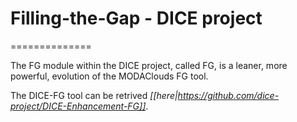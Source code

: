# Filling-the-Gap - DICE project
==============

The FG module within the DICE project, called FG, is a leaner, more powerful, evolution of the MODAClouds FG tool.

The DICE-FG tool can be retrived *[[here|https://github.com/dice-project/DICE-Enhancement-FG]]*.
